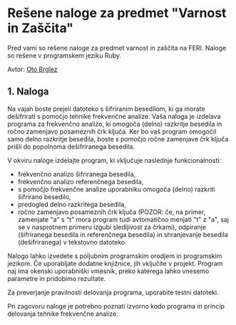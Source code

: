 # Rešene naloge za predmet "Varnost in Zaščita"
Pred vami so rešene naloge za predmet varnost in zaščita na FERI.
Naloge so rešene v programskem jeziku Ruby.

Avtor: [Oto Brglez](https://github.com/otobrglez/)

## 1. Naloga

Na vajah boste prejeli datoteko s šifriranim besedilom, ki ga morate dešifrirati s pomočjo tehnike frekvenčne analize. Vaša naloga je izdelava programa za frekvenčno analizo, ki omogoča (delno) razkritje besedila in ročno zamenjavo posameznih črk ključa. Ker bo vaš program omogočil samo delno razkritje besedila, boste s pomočjo ročne zamenjave črk ključa prišli do popolnoma dešifriranega besedila.

V okviru naloge izdelajte program, ki vključuje naslednje funkcionalnosti:

* frekvenčno analizo šifriranega besedila,
* frekvenčno analizo referenčnega besedila,
* s pomočjo frekvenčne analize uporabniku omogoča (delno) razkriti šifrirano besedilo,
* predogled delno razkritega besedila,
* ročno zamenjavo posameznih črk ključa (POZOR: če, na primer, zamenjate "a" s "t" mora program tudi avtomatično menjati "t" z "a", saj se v nasprotnem primeru izgubi sledljivost za črkami), odpiranje (šifriranega besedila in referenčnega besedila) in shranjevanje besedila (dešifriranega) v tekstovno datoteko.

Nalogo lahko izvedete s poljubnim programskim orodjem in programskim jezikom. 
Če uporabljate dodatne knjižnice, jih vključite v projekt. Program naj ima okenski uporabniški vmesnik, preko katerega lahko vnesemo parametre in pridobimo rezultate.

Za preverjanje pravilnosti delovanja programa, uporabite testni datoteki.

Pri zagovoru naloge je potrebno poznati izvorno kodo programa in princip delovanja tehnike frekvenčne analize.